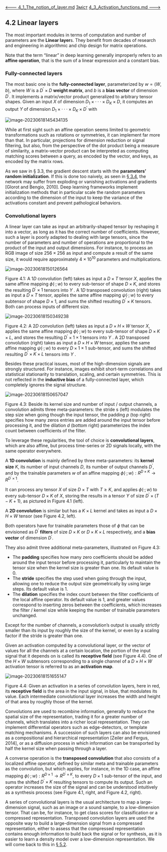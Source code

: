 [<---   4_1_The_notion_of_layer.md](4_1_The_notion_of_layer.md)         [Зміст](README.md)          [4_3_Activation_functions.md    --->](4_3_Activation_functions.md) 

## 4.2    Linear layers

 The most important modules in terms of computation and number of parameters are the **Linear layer**s. They benefit from decades of research and engineering in algorithmic and chip design for matrix operations.

Note that the term “linear” in deep learning generally improperly refers to an **affine operation**, that is the sum of a linear expression and a constant bias.

### Fully-connected layers

The most basic one is the **fully-connected layer**, parameterized by $w=(W,b)$, where $W$ is a $D^′×D$ **weight matrix**, and $b$ is a **bias vector** of dimension $D^′$.  It implements a matrix/vector product generalized to arbitrary tensor shapes. Given an input $X$ of dimension $D_1×···×D_K×D$, it computes an output $Y$ of dimension $D_1×···× D_K×D^′$ with

![image-20230618145434135](media1/image-20230618145434135.png)

While at first sight such an affine operation seems limited to geometric transformations such as rotations or symmetries, it can implement far more than that. In particular, projections for dimension reduction or signal filtering, but also, from the perspective of the dot product being a measure of similarity, a matrix-vector product can be interpreted as computing matching scores between a query, as encoded by the vector, and keys, as encoded by the matrix rows.

As we saw in § 3.3, the gradient descent starts with the **parameters’ random initialization**. If this is done too naively, as seen in [§ 3.4](3_4_Backpropagation.md), the network may suffer from exploding or vanishing activations and gradients [Glorot and Bengio, 2010]. Deep learning frameworks implement initialization methods that in particular scale the random parameters according to the dimension of the input to keep the variance of the activations constant and prevent pathological behaviors.

### Convolutional layers

A linear layer can take as input an arbitrarily-shaped tensor by reshaping it into a vector, as long as it has the correct number of coefficients. However, such a layer is poorly adapted to dealing with large tensors, since the number of parameters and number of operations are proportional to the product of the input and output dimensions. For instance, to process an RGB image of size $256×256$ as input and compute a result of the same size, it would require approximately $4×10^{10}$ parameters and multiplications.

![image-20230618150126564](media1/image-20230618150126564.png)

Figure 4.1: A $1D$ convolution (left) takes as input a $D×T$ tensor $X$, applies the same affine mapping $\phi(·;w)$ to every sub-tensor of shape $D×K$, and stores the resulting $D^′×1$ tensors into $Y$ . A $1D$ transposed convolution (right) takes as input a $D×T$ tensor, applies the same affine mapping $ψ(·;w)$ to every subtensor of shape $D×1$, and sums the shifted resulting $D^′×K$ tensors. Both can process inputs of different size.

![image-20230618150349238](media1/image-20230618150349238.png)

Figure 4.2: A $2D$ convolution (left) takes as input a $D×H×W$ tensor $X$, applies the same affine mapping $\phi(·;w)$ to every sub-tensor of shape $D×K×L$, and stores the resulting $D^′×1×1$ tensors into $Y$ . A $2D$ transposed convolution (right) takes as input a $D×H×W$ tensor, applies the same affine mapping $ψ(·;w)$ to every $D×1×1$ sub-tensor, and sums the shifted resulting $D^′×K×L$ tensors into $Y$ .

Besides these practical issues, most of the high-dimension signals are strongly structured. For instance, images exhibit short-term correlations and statistical stationarity to translation, scaling, and certain symmetries. This is not reflected in the **inductive bias** of a fully-connected layer, which completely ignores the signal structure.

![image-20230618150657047](media1/image-20230618150657047.png)

Figure 4.3: Beside its kernel size and number of input / output channels, a convolution admits three meta-parameters: the stride s (left) modulates the step size when going though the input tensor, the padding $p$ (top right) specifies how many zeros entries are added around the input tensor before processing it, and the dilation $d$ (bottom right) parameterizes the index count between coefficients of the filter.

To leverage these regularities, the tool of choice is **convolutional layers**, which are also affine, but process time-series or 2D signals locally, with the same operator everywhere.

A **1D convolution** is mainly defined by three meta-parameters: its **kernel size** $K$, its number of input channels $D$, its number of output channels $D^′$, and by the trainable parameters $w$ of an affine mapping $\phi(·;w) :R^{D×K} →R^{D^′×1}$.

It can process any tensor $X$ of size $D×T$ with $T ≥K$, and applies $\phi(·;w)$ to every sub-tensor $D×K$ of $X$, storing the results in a tensor $Y$ of size $D^′×(T−K+1)$, as pictured in Figure 4.1 (left).

A **2D convolution** is similar but has a $K×L$ kernel and takes as input a $D×H×W$ tensor (see
Figure 4.2, left).

Both operators have for trainable parameters those of $\phi$ that can be envisioned as $D^′$ **filters** of size $D×K$ or $D×K×L$ respectively, and a **bias vector** of dimension $D^′$.

They also admit three additional meta-parameters, illustrated on Figure 4.3:

- The **padding** specifies how many zero coefficients should be added around the input tensor before processing it, particularly to maintain the tensor size when the kernel size is greater than one. Its default value is 0.
- The **stride** specifies the step used when going through the input, allowing one to reduce the output size geometrically by using large steps. Its default value is 1.
- The **dilation** specifies the index count between the filter coefficients of the local affine operator. Its default value is 1, and greater values correspond to inserting zeros between the coefficients, which increases the filter / kernel size while keeping the number of trainable parameters unchanged.

Except for the number of channels, a convolution’s output is usually strictly smaller than its input by roughly the size of the kernel, or even by a scaling factor if the stride is greater than one.

Given an activation computed by a convolutional layer, or the vector of values for all the channels at a certain location, the portion of the input signal that it depends on is called its **receptive field** (see Figure 4.4). One of the $H×W$ subtensors corresponding to a single channel of a $D×H×W$ activation tensor is referred to as an **activation map**.

![image-20230618151655147](media1/image-20230618151655147.png)

Figure 4.4: Given an activation in a series of convolution layers, here in red, its **receptive field** is the area in the input signal, in blue, that modulates its value. Each intermediate convolutional layer increases the width and height of that area by roughly those of the kernel.

Convolutions are used to recombine information, generally to reduce the spatial size of the representation, trading it for a greater number of channels, which translates into a richer local representation. They can implement differential operators such as edge-detectors, or template matching mechanisms. A succession of such layers can also be envisioned as a compositional and hierarchical representation [Zeiler and Fergus, 2014], or as a diffusion process in which information can be transported by half the kernel size when passing through a layer.

A converse operation is the **transposed convolution** that also consists of a localized affine operator, defined by similar meta and trainable parameters as the convolution, but which applies, for instance, in the 1D case, an affine mapping $\phi(·;w) :R^{D×1}→R^{D^′×K}$, to every $D×1$ sub-tensor of the input, and sums the shifted $D^′×K$ resulting tensors to compute its output. Such an operator increases the size of the signal and can be understood intuitively as a synthesis process (see Figure 4.1, right, and Figure 4.2, right).

A series of convolutional layers is the usual architecture to map a large-dimension signal, such as an image or a sound sample, to a low-dimension tensor. That can be, for instance, to get class scores for classification or a compressed representation. Transposed convolution layers are used the opposite way to build a large-dimension signal from a compressed representation, either to assess that the compressed representation contains enough information to build back the signal or for synthesis, as it is easier to learn a density model over a low-dimension representation. We will come back to this in [§ 5.2](5_2_Convolutional_networks.md).
